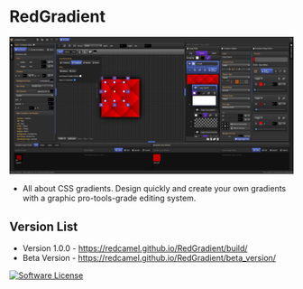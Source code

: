# RedGradient
![RedGradient](public/screenshot/Screenshot_1.png)
- All about CSS gradients. Design quickly and create your own gradients <br/>with a
  graphic pro-tools-grade editing system.

## Version List
- Version 1.0.0 - https://redcamel.github.io/RedGradient/build/
- Beta Version - https://redcamel.github.io/RedGradient/beta_version/

[![Software License](https://img.shields.io/github/license/swisnl/build-size.svg)](LICENSE)
